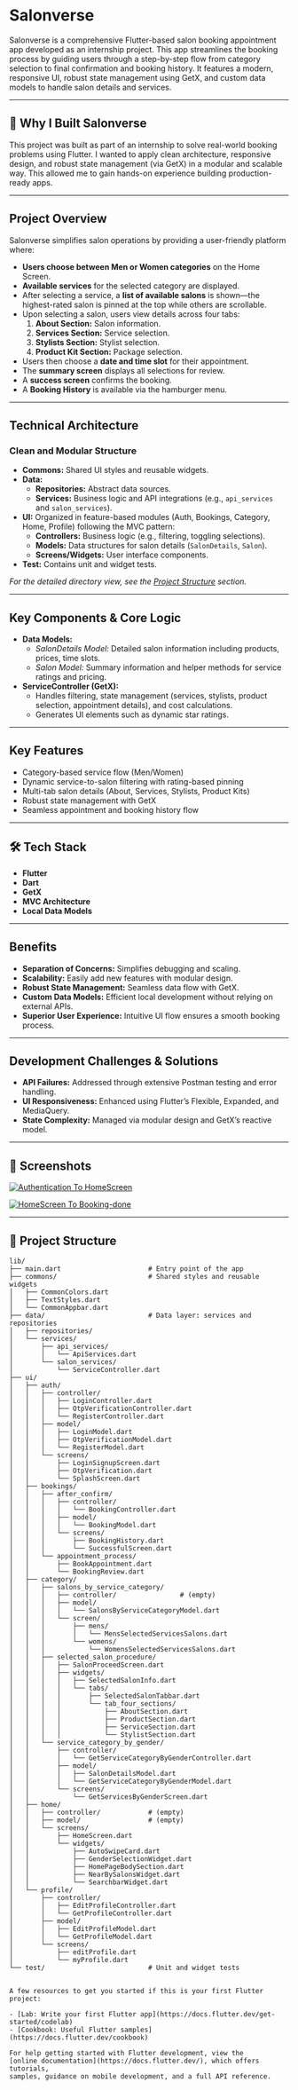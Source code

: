 # Salonverse

Salonverse is a comprehensive Flutter-based salon booking appointment app developed as an internship project. This app streamlines the booking process by guiding users through a step-by-step flow from category selection to final confirmation and booking history. It features a modern, responsive UI, robust state management using GetX, and custom data models to handle salon details and services.

---

## 🙌 Why I Built Salonverse

This project was built as part of an internship to solve real-world booking problems using Flutter. I wanted to apply clean architecture, responsive design, and robust state management (via GetX) in a modular and scalable way. This allowed me to gain hands-on experience building production-ready apps.

---

## Project Overview

Salonverse simplifies salon operations by providing a user-friendly platform where:

- **Users choose between Men or Women categories** on the Home Screen.
- **Available services** for the selected category are displayed.
- After selecting a service, a **list of available salons** is shown—the highest-rated salon is pinned at the top while others are scrollable.
- Upon selecting a salon, users view details across four tabs:
  1. **About Section:** Salon information.
  2. **Services Section:** Service selection.
  3. **Stylists Section:** Stylist selection.
  4. **Product Kit Section:** Package selection.
- Users then choose a **date and time slot** for their appointment.
- The **summary screen** displays all selections for review.
- A **success screen** confirms the booking.
- A **Booking History** is available via the hamburger menu.

---

## Technical Architecture

### Clean and Modular Structure

- **Commons:** Shared UI styles and reusable widgets.
- **Data:**  
  - **Repositories:** Abstract data sources.
  - **Services:** Business logic and API integrations (e.g., `api_services` and `salon_services`).
- **UI:** Organized in feature-based modules (Auth, Bookings, Category, Home, Profile) following the MVC pattern:
  - **Controllers:** Business logic (e.g., filtering, toggling selections).
  - **Models:** Data structures for salon details (`SalonDetails`, `Salon`).
  - **Screens/Widgets:** User interface components.
- **Test:** Contains unit and widget tests.

*For the detailed directory view, see the [Project Structure](#-project-structure) section.*

---

## Key Components & Core Logic

- **Data Models:**  
  - *SalonDetails Model:* Detailed salon information including products, prices, time slots.
  - *Salon Model:* Summary information and helper methods for service ratings and pricing.
- **ServiceController (GetX):**  
  - Handles filtering, state management (services, stylists, product selection, appointment details), and cost calculations.
  - Generates UI elements such as dynamic star ratings.

---

## Key Features

- Category-based service flow (Men/Women)
- Dynamic service-to-salon filtering with rating-based pinning
- Multi-tab salon details (About, Services, Stylists, Product Kits)
- Robust state management with GetX
- Seamless appointment and booking history flow

---

## 🛠️ Tech Stack

- **Flutter**
- **Dart**
- **GetX**
- **MVC Architecture**
- **Local Data Models**

---

## Benefits

- **Separation of Concerns:** Simplifies debugging and scaling.
- **Scalability:** Easily add new features with modular design.
- **Robust State Management:** Seamless data flow with GetX.
- **Custom Data Models:** Efficient local development without relying on external APIs.
- **Superior User Experience:** Intuitive UI flow ensures a smooth booking process.

---

## Development Challenges & Solutions

- **API Failures:** Addressed through extensive Postman testing and error handling.
- **UI Responsiveness:** Enhanced using Flutter’s Flexible, Expanded, and MediaQuery.
- **State Complexity:** Managed via modular design and GetX’s reactive model.

---

## 📸 Screenshots

[![Authentication To HomeScreen](https://github.com/MilanPatel03/Flutter_dev/blob/main/salonverse/assets/SalonAppAssets/AuthToHomeThumbnail.webp)](https://youtube.com/shorts/-pU3phlF6u8?feature=share)


[![HomeScreen To Booking-done](https://github.com/MilanPatel03/Flutter_dev/blob/main/salonverse/assets/SalonAppAssets/HomeToBookingThumbnail.webp)](https://youtube.com/shorts/-BTueNW8c54?feature=share)

---

## 📂 Project Structure

```plaintext
lib/
├── main.dart                      # Entry point of the app
├── commons/                       # Shared styles and reusable widgets
│   ├── CommonColors.dart
│   ├── TextStyles.dart
│   └── CommonAppbar.dart
├── data/                          # Data layer: services and repositories
│   ├── repositories/
│   └── services/
│       ├── api_services/
│       │   └── ApiServices.dart
│       └── salon_services/
│           └── ServiceController.dart
├── ui/
│   ├── auth/
│   │   ├── controller/
│   │   │   ├── LoginController.dart
│   │   │   ├── OtpVerificationController.dart
│   │   │   └── RegisterController.dart
│   │   ├── model/
│   │   │   ├── LoginModel.dart
│   │   │   ├── OtpVerificationModel.dart
│   │   │   └── RegisterModel.dart
│   │   └── screens/
│   │       ├── LoginSignupScreen.dart
│   │       ├── OtpVerification.dart
│   │       └── SplashScreen.dart
│   ├── bookings/
│   │   ├── after_confirm/
│   │   │   ├── controller/
│   │   │   │   └── BookingController.dart
│   │   │   ├── model/
│   │   │   │   └── BookingModel.dart
│   │   │   └── screens/
│   │   │       ├── BookingHistory.dart
│   │   │       └── SuccessfulScreen.dart
│   │   └── appointment_process/
│   │       ├── BookAppointment.dart
│   │       └── BookingReview.dart
│   ├── category/
│   │   ├── salons_by_service_category/
│   │   │   ├── controller/                # (empty)
│   │   │   ├── model/
│   │   │   │   └── SalonsByServiceCategoryModel.dart
│   │   │   └── screen/
│   │   │       ├── mens/
│   │   │       │   └── MensSelectedServicesSalons.dart
│   │   │       └── womens/
│   │   │           └── WomensSelectedServicesSalons.dart
│   │   ├── selected_salon_procedure/
│   │   │   ├── SalonProceedScreen.dart
│   │   │   ├── widgets/
│   │   │   │   ├── SelectedSalonInfo.dart
│   │   │   │   └── tabs/
│   │   │   │       ├── SelectedSalonTabbar.dart
│   │   │   │       └── tab_four_sections/
│   │   │   │           ├── AboutSection.dart
│   │   │   │           ├── ProductSection.dart
│   │   │   │           ├── ServiceSection.dart
│   │   │   │           └── StylistSection.dart
│   │   └── service_category_by_gender/
│   │       ├── controller/
│   │       │   └── GetServiceCategoryByGenderController.dart
│   │       ├── model/
│   │       │   ├── SalonDetailsModel.dart
│   │       │   └── GetServiceCategoryByGenderModel.dart
│   │       └── screens/
│   │           └── GetServicesByGenderScreen.dart
│   ├── home/
│   │   ├── controller/            # (empty)
│   │   ├── model/                 # (empty)
│   │   └── screens/
│   │       ├── HomeScreen.dart
│   │       └── widgets/
│   │           ├── AutoSwipeCard.dart
│   │           ├── GenderSelectionWidget.dart
│   │           ├── HomePageBodySection.dart
│   │           ├── NearBySalonsWidget.dart
│   │           └── SearchbarWidget.dart
│   └── profile/
│       ├── controller/
│       │   ├── EditProfileController.dart
│       │   └── GetProfileController.dart
│       ├── model/
│       │   ├── EditProfileModel.dart
│       │   └── GetProfileModel.dart
│       └── screens/
│           ├── editProfile.dart
│           └── myProfile.dart
└── test/                          # Unit and widget tests


A few resources to get you started if this is your first Flutter project:

- [Lab: Write your first Flutter app](https://docs.flutter.dev/get-started/codelab)
- [Cookbook: Useful Flutter samples](https://docs.flutter.dev/cookbook)

For help getting started with Flutter development, view the
[online documentation](https://docs.flutter.dev/), which offers tutorials,
samples, guidance on mobile development, and a full API reference.
